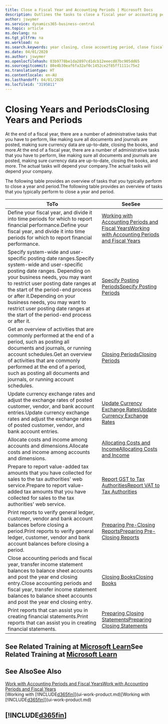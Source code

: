 ```yaml
---
title: Close a Fiscal Year and Accounting Periods | Microsoft Docs
description: Outlines the tasks to close a fiscal year or accounting period, for example, making sure documents and journals are posted and verifying bank balances.
author: jswymer
ms.service: dynamics365-business-central
ms.topic: article
ms.devlang: na
ms.tgt_pltfrm: na
ms.workload: na
ms.search.keywords: year closing, close accounting period, close fiscal year, bank account detailed trial balance
ms.date: 04/01/2020
ms.author: jswymer
ms.openlocfilehash: 03b9778be1da2897cd1dcb12eeecd87bc905dd65
ms.sourcegitcommit: 88e4b30eaf6fa32af0c1452ce2f85ff1111c75e2
ms.translationtype: HT
ms.contentlocale: en-AU
ms.lasthandoff: 04/01/2020
ms.locfileid: "3195811"
---
```

# <a name="closing-years-and-periods"></a><span data-ttu-id="6e615-103">Closing Years and Periods</span><span class="sxs-lookup"><span data-stu-id="6e615-103">Closing Years and Periods</span></span>

<span data-ttu-id="6e615-104">At the end of a fiscal year, there are a number of administrative tasks that you have to perform, like making sure all documents and journals are posted, making sure currency data are up-to-date, closing the books, and more.</span><span class="sxs-lookup"><span data-stu-id="6e615-104">At the end of a fiscal year, there are a number of administrative tasks that you have to perform, like making sure all documents and journals are posted, making sure currency data are up-to-date, closing the books, and more.</span></span> <span data-ttu-id="6e615-105">The actual tasks will depend your company.</span><span class="sxs-lookup"><span data-stu-id="6e615-105">The actual tasks will depend your company.</span></span>

<span data-ttu-id="6e615-106">The following table provides an overview of tasks that you typically perform to close a year and period.</span><span class="sxs-lookup"><span data-stu-id="6e615-106">The following table provides an overview of tasks that you typically perform to close a year and period.</span></span>

| <span data-ttu-id="6e615-107">To</span><span class="sxs-lookup"><span data-stu-id="6e615-107">To</span></span> | <span data-ttu-id="6e615-108">See</span><span class="sxs-lookup"><span data-stu-id="6e615-108">See</span></span> |
| --- | --- |
| <span data-ttu-id="6e615-109">Define your fiscal year, and divide it into time periods for which to report financial performance.</span><span class="sxs-lookup"><span data-stu-id="6e615-109">Define your fiscal year, and divide it into time periods for which to report financial performance.</span></span> | [<span data-ttu-id="6e615-110">Working with Accounting Periods and Fiscal Years</span><span class="sxs-lookup"><span data-stu-id="6e615-110">Working with Accounting Periods and Fiscal Years</span></span>](finance-accounting-periods-and-fiscal-years.md)|
| <span data-ttu-id="6e615-111">Specify system-wide and user-specific posting date ranges.</span><span class="sxs-lookup"><span data-stu-id="6e615-111">Specify system-wide and user-specific posting date ranges.</span></span> <span data-ttu-id="6e615-112">Depending on your business needs, you may want to restrict user posting date ranges at the start of the period-end process or after it.</span><span class="sxs-lookup"><span data-stu-id="6e615-112">Depending on your business needs, you may want to restrict user posting date ranges at the start of the period-end process or after it.</span></span> |[<span data-ttu-id="6e615-113">Specify Posting Periods</span><span class="sxs-lookup"><span data-stu-id="6e615-113">Specify Posting Periods</span></span>](finance-how-specify-posting-periods.md) |
| <span data-ttu-id="6e615-114">Get an overview of activities that are commonly performed at the end of a period, such as posting all documents and journals, or running account schedules.</span><span class="sxs-lookup"><span data-stu-id="6e615-114">Get an overview of activities that are commonly performed at the end of a period, such as posting all documents and journals, or running account schedules.</span></span> |[<span data-ttu-id="6e615-115">Closing Periods</span><span class="sxs-lookup"><span data-stu-id="6e615-115">Closing Periods</span></span>](year-how-complete-period-end-processes.md) |
| <span data-ttu-id="6e615-116">Update currency exchange rates and adjust the exchange rates of posted customer, vendor, and bank account entries.</span><span class="sxs-lookup"><span data-stu-id="6e615-116">Update currency exchange rates and adjust the exchange rates of posted customer, vendor, and bank account entries.</span></span> |[<span data-ttu-id="6e615-117">Update Currency Exchange Rates</span><span class="sxs-lookup"><span data-stu-id="6e615-117">Update Currency Exchange Rates</span></span>](finance-how-update-currencies.md) |
| <span data-ttu-id="6e615-118">Allocate costs and income among accounts and dimensions.</span><span class="sxs-lookup"><span data-stu-id="6e615-118">Allocate costs and income among accounts and dimensions.</span></span> |[<span data-ttu-id="6e615-119">Allocating Costs and Income</span><span class="sxs-lookup"><span data-stu-id="6e615-119">Allocating Costs and Income</span></span>](year-allocate-costs-income.md) |
| <span data-ttu-id="6e615-120">Prepare to report value-added tax amounts that you have collected for sales to the tax authorities' web service.</span><span class="sxs-lookup"><span data-stu-id="6e615-120">Prepare to report value-added tax amounts that you have collected for sales to the tax authorities' web service.</span></span> |[<span data-ttu-id="6e615-121">Report GST to Tax Authorities</span><span class="sxs-lookup"><span data-stu-id="6e615-121">Report VAT to Tax Authorities</span></span>](finance-how-report-vat.md)|
| <span data-ttu-id="6e615-122">Print reports to verify general ledger, customer, vendor and bank account balances before closing a period.</span><span class="sxs-lookup"><span data-stu-id="6e615-122">Print reports to verify general ledger, customer, vendor and bank account balances before closing a period.</span></span> |[<span data-ttu-id="6e615-123">Preparing Pre-Closing Reports</span><span class="sxs-lookup"><span data-stu-id="6e615-123">Preparing Pre-Closing Reports</span></span>](year-prepare-preclose-reports.md) |
| <span data-ttu-id="6e615-124">Close accounting periods and fiscal year, transfer income statement balances to balance sheet accounts and post the year end closing entry.</span><span class="sxs-lookup"><span data-stu-id="6e615-124">Close accounting periods and fiscal year, transfer income statement balances to balance sheet accounts and post the year end closing entry.</span></span> |[<span data-ttu-id="6e615-125">Closing Books</span><span class="sxs-lookup"><span data-stu-id="6e615-125">Closing Books</span></span>](year-close-books.md) |
| <span data-ttu-id="6e615-126">Print reports that can assist you in creating financial statements.</span><span class="sxs-lookup"><span data-stu-id="6e615-126">Print reports that can assist you in creating financial statements.</span></span> |[<span data-ttu-id="6e615-127">Preparing Closing Statements</span><span class="sxs-lookup"><span data-stu-id="6e615-127">Preparing Closing Statements</span></span>](year-prepare-close-statement.md) |

## <a name="see-related-training-at-microsoft-learn"></a><span data-ttu-id="6e615-128">See Related Training at [Microsoft Learn](/learn/modules/close-fiscal-year-dynamics-365-business-central/index)</span><span class="sxs-lookup"><span data-stu-id="6e615-128">See Related Training at [Microsoft Learn](/learn/modules/close-fiscal-year-dynamics-365-business-central/index)</span></span>

## <a name="see-also"></a><span data-ttu-id="6e615-129">See Also</span><span class="sxs-lookup"><span data-stu-id="6e615-129">See Also</span></span>

[<span data-ttu-id="6e615-130">Work with Accounting Periods and Fiscal Years</span><span class="sxs-lookup"><span data-stu-id="6e615-130">Work with Accounting Periods and Fiscal Years</span></span>](finance-accounting-periods-and-fiscal-years.md)  
<span data-ttu-id="6e615-131">[Working with [!INCLUDE[d365fin](includes/d365fin_md.md)]](ui-work-product.md)</span><span class="sxs-lookup"><span data-stu-id="6e615-131">[Working with [!INCLUDE[d365fin](includes/d365fin_md.md)]](ui-work-product.md)</span></span>

## [!INCLUDE[d365fin](includes/free_trial_md.md)]  
